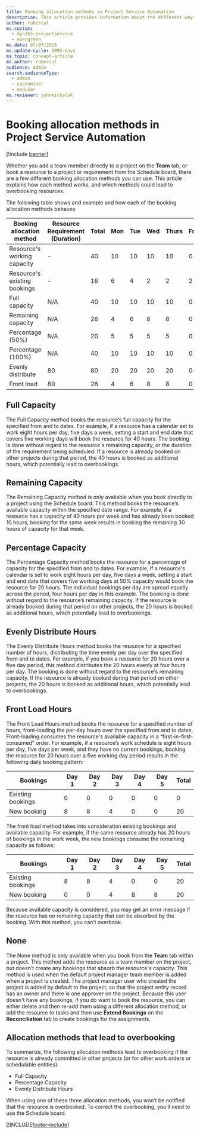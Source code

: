 ```yaml
---
title: Booking allocation methods in Project Service Automation
description: This article provides information about the different ways you can book allocations.
author: ruhercul
ms.custom: 
  - dyn365-projectservice
  - evergreen
ms.date: 07/07/2025
ms.update-cycle: 1095-days
ms.topic: concept-article
ms.author: ruhercul
audience: Admin
search.audienceType: 
  - admin
  - customizer
  - enduser
ms.reviewer: johnmichalak
---
```



# Booking allocation methods in Project Service Automation

[!include [banner](../includes/psa-now-project-operations.md)]

Whether you add a team member directly to a project on the **Team** tab, or book a resource to a project or requirement from the Schedule board, there are a few different booking allocation methods you can use. This article explains how each method works, and which methods could lead to overbooking resources.

The following table shows and example and how each of the booking allocation methods behaves:

| Booking allocation method | Resource Requirement (Duration) | Total | Mon | Tue | Wed | Thurs | Fri | Respect capacity | Respect availability | Respect requirement duration |
|---------------------------|---------------|-------|--------|---------|-----------|----------|--------|------------------|----------------------|----------|
| Resource's working capacity |- | 40 | 10 | 10 | 10 | 10 | 0 | | | | 
| Resource's existing bookings |- | 16 | 6 | 4 | 2 | 2 | 2 | | | |  
| Full capacity | N/A | 40 | 10 | 10 | 10 | 10 | 0 | Yes | No | No | 
| Remaining capacity | N/A | 26 | 4 | 6 | 8 | 8 | 0 | Yes | Yes | No | 
| Percentage (50%) | N/A | 20 | 5 | 5 | 5 | 5 | 0 | Yes | No | No | 
| Percentage (100%) | N/A | 40 | 10 | 10 | 10 | 10 | 0 | Yes | No | No | 
| Evenly distribute | 80 | 80 | 20 | 20 | 20 | 20 | 0 | No | No | Yes | 
| Front load | 80 | 26 | 4 | 6 | 8 | 8 | 0 | Yes | Yes | Yes | 


## Full Capacity 
The Full Capacity method books the resource’s full capacity for the specified from and to dates. For example, if a resource has a calendar set to work eight hours per day, five days a week, setting a start and end date that covers five working days will book the resource for 40 hours. The booking is done without regard to the resource's remaining capacity, or the duration of the requirement being scheduled. If a resource is already booked on other projects during that period, the 40 hours is booked as additional hours, which potentially lead to overbookings.

## Remaining Capacity
The Remaining Capacity method is only available when you book directly to a project using the Schedule board. This method books the resource’s available capacity within the specified date range. For example, if a resource has a capacity of 40 hours per week and has already been booked 10 hours, booking for the same week results in booking the remaining 30 hours of capacity for that week.

## Percentage Capacity
The Percentage Capacity method books the resource for a percentage of capacity for the specified from and to dates. For example, if a resource's calendar is set to work eight hours per day, five days a week, setting a start and end date that covers five working days at 50% capacity would book the resource for 20 hours. The individual bookings per day are spread equally across the period, four hours per day in this example. The booking is done without regard to the resource’s remaining capacity. If the resource is already booked during that period on other projects, the 20 hours is booked as additional hours, which potentially lead to overbookings.

## Evenly Distribute Hours
The Evenly Distribute Hours method books the resource for a specified number of hours, distributing the time evenly per day over the specified from and to dates. For example, if you book a resource for 20 hours over a five day period, this method distributes the 20 hours evenly at four hours per day. The booking is done without regard to the resource's remaining capacity. If the resource is already booked during that period on other projects, the 20 hours is booked as additional hours, which potentially lead to overbookings.

## Front Load Hours
The Front Load Hours method books the resource for a specified number of hours, front-loading the per-day hours over the specified from and to dates. Front-loading consumes the resource's available capacity in a “first-in-first-consumed” order. For example, if a resource’s work schedule is eight hours per day, five days per week, and they have no current bookings, booking the resource for 20 hours over a five working day period results in the following daily booking pattern: 

|         Bookings          |    Day 1    |    Day 2    |    Day 3    |    Day 4    |    Day 5    |    Total    |
|---------------------------|-------------|-------------|-------------|-------------|-------------|-------------|
|    Existing   bookings    |    0        |    0        |    0        |    0        |    0        |    0        |
|    New   booking          |    8        |    8        |    4        |    0        |    0        |    20       |

The front load method takes into consideration existing bookings and available capacity. For example, if the same resource already has 20 hours of bookings in the work week, the new bookings consume the remaining capacity as follows:

|   Bookings          | Day 1 | Day 2 | Day 3 | Day 4 | Day 5 | Total |
|---------------------|-------|-------|-------|-------|-------|-------|
| Existing   bookings | 8     | 8     | 4     | 0     | 0     | 20    |
| New   booking       | 0     | 0     | 4     | 8     | 8     | 20    |

Because available capacity is considered, you may get an error message if the resource has no remaining capacity that can be absorbed by the booking. With this method, you can’t overbook.

## None
The None method is only available when you book from the **Team** tab within a project. This method adds the resource as a team member on the project, but doesn’t create any bookings that absorb the resource's capacity. This method is used when the default project manager team member is added when a project is created. The project manager user who created the project is added by default to the project, so that the project entity record has an owner and there is one approver on the project. Because this user doesn't have any bookings, if you do want to book the resource, you can either delete and then re-add them using a different allocation method, or add the resource to tasks and then use **Extend Bookings** on the **Reconciliation** tab to create bookings for the assignments.

## Allocation methods that lead to overbooking
To summarize, the following allocation methods lead to overbooking if the resource is already committed in other projects (or for other work orders or schedulable entities):

- Full Capacity
- Percentage Capacity
- Evenly Distribute Hours

When using one of these three allocation methods, you won’t be notified that the resource is overbooked. To correct the overbooking, you’ll need to use the Schedule board.


[!INCLUDE[footer-include](../includes/footer-banner.md)]
